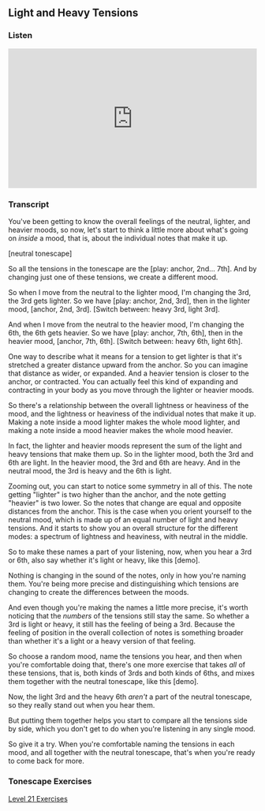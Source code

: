 ## Light and Heavy Tensions



### Listen

<style>
.embed-container {
    position: relative;
    padding-bottom: 56.25%;
    height: 0;
    overflow: hidden;
    max-width: 100%;
  }
  iframe{
    position: absolute;
    top: 0;
    left: 0;
    width: 100%;
    height: 100%;
  }
</style>
<div class='embed-container'>
  <iframe src='https://www.youtube.com/embed/9JgYHum55hI?rel=0' frameborder='0' allowfullscreen></iframe>
</div>



### Transcript

You've been getting to know the overall feelings of the neutral, lighter, and heavier moods, so now, let's start to think a little more about what's going on *inside* a mood, that is, about the individual notes that make it up.

[neutral tonescape]

So all the tensions in the tonescape are the [play: anchor, 2nd... 7th]. And by changing just one of these tensions, we create a different mood.

So when I move from the neutral to the lighter mood, I'm changing the 3rd, the 3rd gets lighter. So we have [play: anchor, 2nd, 3rd], then in the lighter mood, [anchor, 2nd, 3rd]. [Switch between: heavy 3rd, light 3rd].

And when I move from the neutral to the heavier mood, I'm changing the 6th, the 6th gets heavier. So we have [play: anchor, 7th, 6th], then in the heavier mood, [anchor, 7th, 6th]. [Switch between: heavy 6th, light 6th].

One way to describe what it means for a tension to get lighter is that it's stretched a greater distance upward from the anchor. So you can imagine that distance as wider, or expanded. And a heavier tension is closer to the anchor, or contracted. You can actually feel this kind of expanding and contracting in your body as you move through the lighter or heavier moods.

So there's a relationship between the overall lightness or heaviness of the mood, and the lightness or heaviness of the individual notes that make it up. Making a note inside a mood lighter makes the whole mood lighter, and making a note inside a mood heavier makes the whole mood heavier.

In fact, the lighter and heavier moods represent the sum of the light and heavy tensions that make them up. So in the lighter mood, both the 3rd and 6th are light. In the heavier mood, the 3rd and 6th are heavy. And in the neutral mood, the 3rd is heavy and the 6th is light.

Zooming out, you can start to notice some symmetry in all of this. The note getting "lighter" is two higher than the anchor, and the note getting "heavier" is two lower. So the notes that change are equal and opposite distances from the anchor. This is the case when you orient yourself to the neutral mood, which is made up of an equal number of light and heavy tensions. And it starts to show you an overall structure for the different modes: a spectrum of lightness and heaviness, with neutral in the middle.

So to make these names a part of your listening, now, when you hear a 3rd or 6th, also say whether it's light or heavy, like this [demo].

Nothing is changing in the sound of the notes, only in how you're naming them. You're being more precise and distinguishing which tensions are changing to create the differences between the moods.

And even though you're making the names a little more precise, it's worth noticing that the *numbers* of the tensions still stay the same. So whether a 3rd is light or heavy, it still has the feeling of being a 3rd. Because the feeling of position in the overall collection of notes is something broader than whether it's a light or a heavy version of that feeling.

So choose a random mood, name the tensions you hear, and then when you're comfortable doing that, there's one more exercise that takes *all* of these tensions, that is, both kinds of 3rds and both kinds of 6ths, and mixes them together with the neutral tonescape, like this [demo].

Now, the light 3rd and the heavy 6th *aren't* a part of the neutral tonescape, so they really stand out when you hear them.

But putting them together helps you start to compare all the tensions side by side, which you don't get to do when you're listening in any single mood.

So give it a try. When you're comfortable naming the tensions in each mood, and all together with the neutral tonescape, that's when you're ready to come back for more.



### Tonescape Exercises

[Level 21 Exercises](../player/21-exercises)
